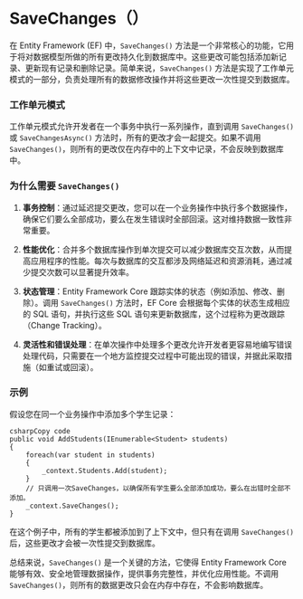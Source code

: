 # SaveChanges（）

在 Entity Framework (EF) 中，`SaveChanges()` 方法是一个非常核心的功能，它用于将对数据模型所做的所有更改持久化到数据库中。这些更改可能包括添加新记录、更新现有记录和删除记录。简单来说，`SaveChanges()` 方法是实现了工作单元模式的一部分，负责处理所有的数据修改操作并将这些更改一次性提交到数据库。



### 工作单元模式

工作单元模式允许开发者在一个事务中执行一系列操作，直到调用 `SaveChanges()` 或 `SaveChangesAsync()` 方法时，所有的更改才会一起提交。如果不调用 `SaveChanges()`，则所有的更改仅在内存中的上下文中记录，不会反映到数据库中。



### 为什么需要 `SaveChanges()`

1. **事务控制**：通过延迟提交更改，您可以在一个业务操作中执行多个数据操作，确保它们要么全部成功，要么在发生错误时全部回滚。这对维持数据一致性非常重要。

2. **性能优化**：合并多个数据库操作到单次提交可以减少数据库交互次数，从而提高应用程序的性能。每次与数据库的交互都涉及网络延迟和资源消耗，通过减少提交次数可以显著提升效率。

3. **状态管理**：Entity Framework Core 跟踪实体的状态（例如添加、修改、删除）。调用 `SaveChanges()` 方法时，EF Core 会根据每个实体的状态生成相应的 SQL 语句，并执行这些 SQL 语句来更新数据库，这个过程称为更改跟踪（Change Tracking）。

4. **灵活性和错误处理**：在单次操作中处理多个更改允许开发者更容易地编写错误处理代码，只需要在一个地方监控提交过程中可能出现的错误，并据此采取措施（如重试或回滚）。

   

### 示例

假设您在同一个业务操作中添加多个学生记录：

```
csharpCopy code
public void AddStudents(IEnumerable<Student> students)
{
    foreach(var student in students)
    {
        _context.Students.Add(student);
    }
    // 只调用一次SaveChanges，以确保所有学生要么全部添加成功，要么在出错时全部不添加。
    _context.SaveChanges();
}
```

在这个例子中，所有的学生都被添加到了上下文中，但只有在调用 `SaveChanges()` 后，这些更改才会被一次性提交到数据库。

总结来说，`SaveChanges()` 是一个关键的方法，它使得 Entity Framework Core 能够有效、安全地管理数据操作，提供事务完整性，并优化应用性能。不调用 `SaveChanges()`，则所有的数据更改只会在内存中存在，不会影响数据库。
